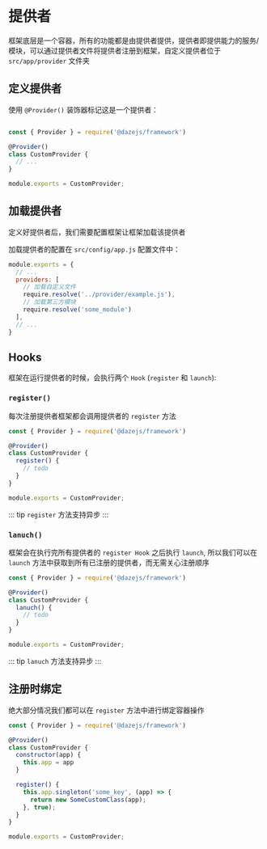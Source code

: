 # 提供者

框架底层是一个容器，所有的功能都是由提供者提供，提供者即提供能力的服务/模块，可以通过提供者文件将提供者注册到框架，自定义提供者位于 `src/app/provider` 文件夹

## 定义提供者

使用 `@Provider()` 装饰器标记这是一个提供者：
```js

const { Provider } = require('@dazejs/framework')

@Provider()
class CustomProvider {
  // ...
}

module.exports = CustomProvider;
```

## 加载提供者

定义好提供者后，我们需要配置框架让框架加载该提供者

加载提供者的配置在 `src/config/app.js` 配置文件中：

```js
module.exports = {
  // ...
  providers: [
    // 加载自定义文件
    require.resolve('../provider/example.js'), 
    // 加载第三方模块
    require.resolve('some_module')
  ],
  // ...
}
```

## Hooks

框架在运行提供者的时候，会执行两个 `Hook` (`register` 和 `launch`):

### `register()`

每次注册提供者框架都会调用提供者的 `register` 方法

```js
const { Provider } = require('@dazejs/framework')

@Provider()
class CustomProvider {
  register() {
    // todo
  }
}

module.exports = CustomProvider;
```

::: tip
`register` 方法支持异步
:::

### `lanuch()`

框架会在执行完所有提供者的 `register Hook` 之后执行 `launch`, 所以我们可以在 `launch` 方法中获取到所有已注册的提供者，而无需关心注册顺序


```js
const { Provider } = require('@dazejs/framework')

@Provider()
class CustomProvider {
  lanuch() {
    // todo
  }
}

module.exports = CustomProvider;
```
::: tip
`lanuch` 方法支持异步
:::

## 注册时绑定

绝大部分情况我们都可以在 `register` 方法中进行绑定容器操作

```js
const { Provider } = require('@dazejs/framework')

@Provider()
class CustomProvider {
  constructor(app) {
    this.app = app
  }

  register() {
    this.app.singleton('some_key', (app) => {
      return new SomeCustomClass(app);
    }, true);
  }
}

module.exports = CustomProvider;
```

